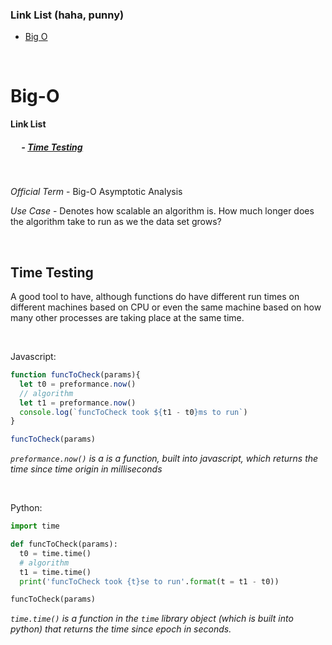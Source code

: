 ### **Link List** (haha, punny)
  - [Big O](#bigO)

&ensp;

<h1 id=bigO>Big-O</h1>

**Link List**
  ##### &ensp;&ensp; - [Time Testing](#timeTesting)

&ensp;

 *Official Term* - Big-O Asymptotic Analysis

 *Use Case* - Denotes how scalable an algorithm is. How much longer does the algorithm take to run as we the data set grows?

&ensp;

<h2 id=timeTesting><B>Time Testing</B></h2>
A good tool to have, although functions do have different run times on different machines based on CPU or even the same machine based on how many other processes are taking place at the same time.

&ensp;

Javascript:

```js
function funcToCheck(params){
  let t0 = preformance.now()
  // algorithm
  let t1 = preformance.now()
  console.log(`funcToCheck took ${t1 - t0}ms to run`)
}

funcToCheck(params)
```

*`preformance.now()` is a is a function, built into javascript, which returns the time since time origin in milliseconds*

&ensp;

Python:

```py
import time

def funcToCheck(params):
  t0 = time.time()
  # algorithm
  t1 = time.time()
  print('funcToCheck took {t}se to run'.format(t = t1 - t0))

funcToCheck(params)
```
*`time.time()` is a function in the `time` library object (which is built into python) that returns the time since epoch in seconds.*